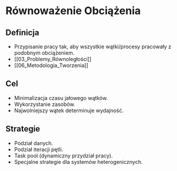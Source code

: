 # Równoważenie Obciążenia

## Definicja
- Przypisanie pracy tak, aby wszystkie wątki/procesy pracowały z podobnym obciążeniem.
- [[03_Problemy_Równoległości]]
- [[06_Metodologia_Tworzenia]]

## Cel
- Minimalizacja czasu jałowego wątków.
- Wykorzystanie zasobów.
- Najwolniejszy wątek determinuje wydajność.

## Strategie
- Podział danych.
- Podział iteracji pętli.
- Task pool (dynamiczny przydział pracy).
- Specjalne strategie dla systemów heterogenicznych.
